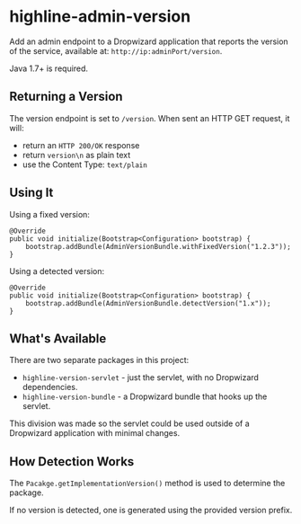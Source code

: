highline-admin-version
======================

Add an admin endpoint to a Dropwizard application that reports the version of the service, available
at: `http://ip:adminPort/version`.

Java 1.7+ is required.

Returning a Version
-------------------

The version endpoint is set to `/version`. When sent an HTTP GET request, it will:

- return an `HTTP 200/OK` response
- return `version\n` as plain text
- use the Content Type: `text/plain`


Using It
--------

Using a fixed version:

	@Override
	public void initialize(Bootstrap<Configuration> bootstrap) {
	    bootstrap.addBundle(AdminVersionBundle.withFixedVersion("1.2.3"));
	}

Using a detected version:

	@Override
	public void initialize(Bootstrap<Configuration> bootstrap) {
	    bootstrap.addBundle(AdminVersionBundle.detectVersion("1.x"));
	}


What's Available
----------------

There are two separate packages in this project:

- `highline-version-servlet` - just the servlet, with no Dropwizard dependencies.
- `highline-version-bundle` - a Dropwizard bundle that hooks up the servlet.

This division was made so the servlet could be used outside of a Dropwizard application with
minimal changes.


How Detection Works
-------------------

The `Pacakge.getImplementationVersion()` method is used to determine the package.

If no version is detected, one is generated using the provided version prefix.
